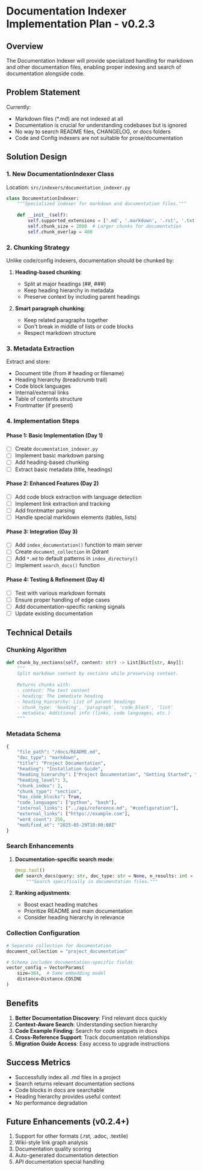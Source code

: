 # Documentation Indexer Implementation Plan - v0.2.3

## Overview

The Documentation Indexer will provide specialized handling for markdown and other documentation files, enabling proper indexing and search of documentation alongside code.

## Problem Statement

Currently:
- Markdown files (*.md) are not indexed at all
- Documentation is crucial for understanding codebases but is ignored
- No way to search README files, CHANGELOG, or docs folders
- Code and Config indexers are not suitable for prose/documentation

## Solution Design

### 1. New DocumentationIndexer Class

Location: `src/indexers/documentation_indexer.py`

```python
class DocumentationIndexer:
    """Specialized indexer for markdown and documentation files."""
    
    def __init__(self):
        self.supported_extensions = ['.md', '.markdown', '.rst', '.txt']
        self.chunk_size = 2000  # Larger chunks for documentation
        self.chunk_overlap = 400
```

### 2. Chunking Strategy

Unlike code/config indexers, documentation should be chunked by:

1. **Heading-based chunking**:
   - Split at major headings (##, ###)
   - Keep heading hierarchy in metadata
   - Preserve context by including parent headings

2. **Smart paragraph chunking**:
   - Keep related paragraphs together
   - Don't break in middle of lists or code blocks
   - Respect markdown structure

### 3. Metadata Extraction

Extract and store:
- Document title (from # heading or filename)
- Heading hierarchy (breadcrumb trail)
- Code block languages
- Internal/external links
- Table of contents structure
- Frontmatter (if present)

### 4. Implementation Steps

#### Phase 1: Basic Implementation (Day 1)
- [ ] Create `documentation_indexer.py`
- [ ] Implement basic markdown parsing
- [ ] Add heading-based chunking
- [ ] Extract basic metadata (title, headings)

#### Phase 2: Enhanced Features (Day 2)
- [ ] Add code block extraction with language detection
- [ ] Implement link extraction and tracking
- [ ] Add frontmatter parsing
- [ ] Handle special markdown elements (tables, lists)

#### Phase 3: Integration (Day 3)
- [ ] Add `index_documentation()` function to main server
- [ ] Create `document_collection` in Qdrant
- [ ] Add `*.md` to default patterns in `index_directory()`
- [ ] Implement `search_docs()` function

#### Phase 4: Testing & Refinement (Day 4)
- [ ] Test with various markdown formats
- [ ] Ensure proper handling of edge cases
- [ ] Add documentation-specific ranking signals
- [ ] Update existing documentation

## Technical Details

### Chunking Algorithm

```python
def chunk_by_sections(self, content: str) -> List[Dict[str, Any]]:
    """
    Split markdown content by sections while preserving context.
    
    Returns chunks with:
    - content: The text content
    - heading: The immediate heading
    - heading_hierarchy: List of parent headings
    - chunk_type: 'heading', 'paragraph', 'code_block', 'list'
    - metadata: Additional info (links, code languages, etc.)
    """
```

### Metadata Schema

```python
{
    "file_path": "/docs/README.md",
    "doc_type": "markdown",
    "title": "Project Documentation",
    "heading": "Installation Guide",
    "heading_hierarchy": ["Project Documentation", "Getting Started", "Installation Guide"],
    "heading_level": 3,
    "chunk_index": 2,
    "chunk_type": "section",
    "has_code_blocks": True,
    "code_languages": ["python", "bash"],
    "internal_links": ["../api/reference.md", "#configuration"],
    "external_links": ["https://example.com"],
    "word_count": 256,
    "modified_at": "2025-05-29T10:00:00Z"
}
```

### Search Enhancements

1. **Documentation-specific search mode**:
   ```python
   @mcp.tool()
   def search_docs(query: str, doc_type: str = None, n_results: int = 5) -> Dict[str, Any]:
       """Search specifically in documentation files."""
   ```

2. **Ranking adjustments**:
   - Boost exact heading matches
   - Prioritize README and main documentation
   - Consider heading hierarchy in relevance

### Collection Configuration

```python
# Separate collection for documentation
document_collection = "project_documentation"

# Schema includes documentation-specific fields
vector_config = VectorParams(
    size=384,  # Same embedding model
    distance=Distance.COSINE
)
```

## Benefits

1. **Better Documentation Discovery**: Find relevant docs quickly
2. **Context-Aware Search**: Understanding section hierarchy
3. **Code Example Finding**: Search for code snippets in docs
4. **Cross-Reference Support**: Track documentation relationships
5. **Migration Guide Access**: Easy access to upgrade instructions

## Success Metrics

- Successfully index all .md files in a project
- Search returns relevant documentation sections
- Code blocks in docs are searchable
- Heading hierarchy provides useful context
- No performance degradation

## Future Enhancements (v0.2.4+)

1. Support for other formats (.rst, .adoc, .textile)
2. Wiki-style link graph analysis
3. Documentation quality scoring
4. Auto-generated documentation detection
5. API documentation special handling